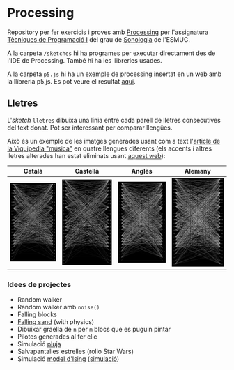 # Processing

Repository per fer exercicis i proves amb [Processing](https://processing.org/) per l'assignatura [Tècniques de Programació I](https://www.esmuc.cat/wp-content/uploads/2021/12/Tecniques-de-programacio-I.pdf) del grau de [Sonologia](https://www.esmuc.cat/estudis/grau/sonologia/sonologia/) de l'ESMUC.

A la carpeta `/sketches` hi ha programes per executar directament des de l'IDE de Processing. També hi ha les llibreries usades.

A la carpeta `p5.js` hi ha un exemple de processing insertat en un web amb la llibreria p5.js. Es pot veure el resultat [aquí](https://stratocastero.github.io/Processing/p5.js/).

## Lletres

L'_sketch_ `lletres` dibuixa una línia entre cada parell de lletres consecutives del text donat. Pot ser interessant per comparar llengües.

Això és un exemple de les imatges generades usant com a text l'[article de la Viquipedia "música"](https://ca.wikipedia.org/wiki/M%C3%BAsica) en quatre llengues diferents (els accents i altres lletres alterades han estat eliminats usant [aquest web](https://codebeautify.org/remove-accents)):

| Català | Castellà | Anglès | Alemany |
|--------|----------|--------|---------|
| ![gràfica generada amb l'article de la wikipedia "música" en català](img/image.png)  |  ![gràfica generada amb l'article de la wikipedia "música" en castellà](img/image-1.png) | ![gràfica generada amb l'article de la wikipedia "música" en anglès](img/image-2.png) | ![gràfica generada amb l'article de la wikipedia "música" en alemany](img/image-3.png) |


### Idees de projectes

- Random walker
- Random walker amb `noise()`
- Falling blocks
- [Falling sand](https://www.youtube.com/watch?v=L4u7Zy_b868&ab_channel=TheCodingTrain) (with physics)
- Dibuixar graella de `n` per `m` blocs que es puguin pintar
- Pilotes generades al fer clic
- Simulació [pluja](https://www.youtube.com/watch?v=KkyIDI6rQJI)
- Salvapantalles estrelles (rollo Star Wars)
- Simulació [model d'Ising](https://physics.weber.edu/schroeder/software/demos/isingmodel.html) ([simulació](https://physics.weber.edu/schroeder/software/demos/isingmodel.html))